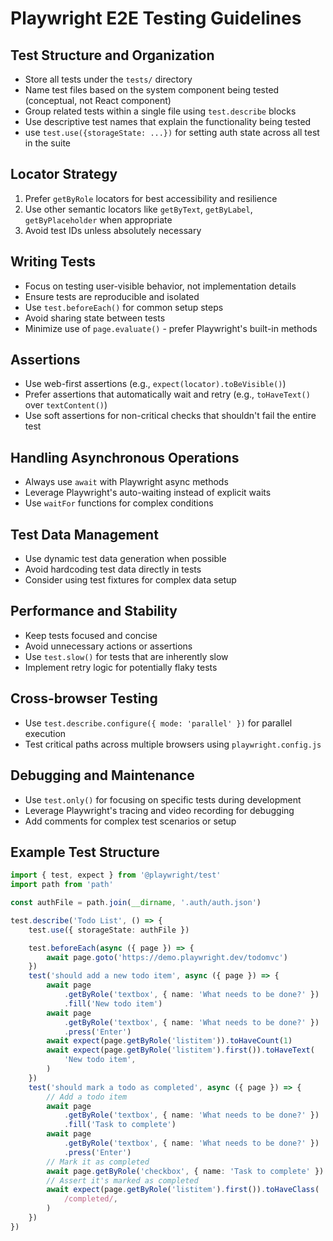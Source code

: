 # Playwright E2E Testing Guidelines

## Test Structure and Organization

- Store all tests under the `tests/` directory
- Name test files based on the system component being tested (conceptual, not React component)
- Group related tests within a single file using `test.describe` blocks
- Use descriptive test names that explain the functionality being tested
- use `test.use({storageState: ...})` for setting auth state across all test in the suite

## Locator Strategy

1. Prefer `getByRole` locators for best accessibility and resilience
2. Use other semantic locators like `getByText`, `getByLabel`, `getByPlaceholder` when appropriate
3. Avoid test IDs unless absolutely necessary

## Writing Tests

- Focus on testing user-visible behavior, not implementation details
- Ensure tests are reproducible and isolated
- Use `test.beforeEach()` for common setup steps
- Avoid sharing state between tests
- Minimize use of `page.evaluate()` - prefer Playwright's built-in methods

## Assertions

- Use web-first assertions (e.g., `expect(locator).toBeVisible()`)
- Prefer assertions that automatically wait and retry (e.g., `toHaveText()` over `textContent()`)
- Use soft assertions for non-critical checks that shouldn't fail the entire test

## Handling Asynchronous Operations

- Always use `await` with Playwright async methods
- Leverage Playwright's auto-waiting instead of explicit waits
- Use `waitFor` functions for complex conditions

## Test Data Management

- Use dynamic test data generation when possible
- Avoid hardcoding test data directly in tests
- Consider using test fixtures for complex data setup

## Performance and Stability

- Keep tests focused and concise
- Avoid unnecessary actions or assertions
- Use `test.slow()` for tests that are inherently slow
- Implement retry logic for potentially flaky tests

## Cross-browser Testing

- Use `test.describe.configure({ mode: 'parallel' })` for parallel execution
- Test critical paths across multiple browsers using `playwright.config.js`

## Debugging and Maintenance

- Use `test.only()` for focusing on specific tests during development
- Leverage Playwright's tracing and video recording for debugging
- Add comments for complex test scenarios or setup

## Example Test Structure

```typescript
import { test, expect } from '@playwright/test'
import path from 'path'

const authFile = path.join(__dirname, '.auth/auth.json')

test.describe('Todo List', () => {
    test.use({ storageState: authFile })

    test.beforeEach(async ({ page }) => {
        await page.goto('https://demo.playwright.dev/todomvc')
    })
    test('should add a new todo item', async ({ page }) => {
        await page
            .getByRole('textbox', { name: 'What needs to be done?' })
            .fill('New todo item')
        await page
            .getByRole('textbox', { name: 'What needs to be done?' })
            .press('Enter')
        await expect(page.getByRole('listitem')).toHaveCount(1)
        await expect(page.getByRole('listitem').first()).toHaveText(
            'New todo item',
        )
    })
    test('should mark a todo as completed', async ({ page }) => {
        // Add a todo item
        await page
            .getByRole('textbox', { name: 'What needs to be done?' })
            .fill('Task to complete')
        await page
            .getByRole('textbox', { name: 'What needs to be done?' })
            .press('Enter')
        // Mark it as completed
        await page.getByRole('checkbox', { name: 'Task to complete' }).check()
        // Assert it's marked as completed
        await expect(page.getByRole('listitem').first()).toHaveClass(
            /completed/,
        )
    })
})
```
